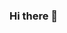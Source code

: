 ### Hi there 👋
<!--
[![GitHub Streak](https://streak-stats.demolab.com?user=gopikrishna7&hide_border=true)](https://git.io/streak-stats)
-->
<!--
<p align="center">
    <a href="https://git.io/streak-stats"><img src="https://streak-stats.demolab.com?user=gopikrishna7&hide_border=true"/></a>
</p>
-->

<!--
**gopikrishna7/gopikrishna7** is a ✨ _special_ ✨ repository because its `README.md` (this file) appears on your GitHub profile.

Here are some ideas to get you started:

- 🔭 I’m currently working on ...
- 🌱 I’m currently learning ...
- 👯 I’m looking to collaborate on ...
- 🤔 I’m looking for help with ...
- 💬 Ask me about ...
- 📫 How to reach me: ...
- 😄 Pronouns: ...
- ⚡ Fun fact: ...
-->
